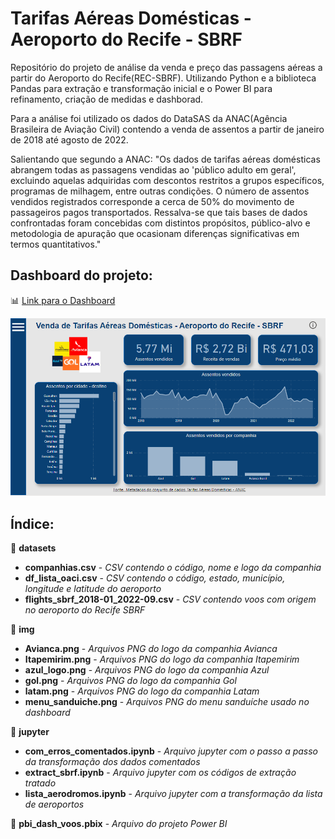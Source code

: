 # Tarifas Aéreas Domésticas - Aeroporto do Recife - SBRF
Repositório do projeto de análise da venda e preço das passagens aéreas a partir do Aeroporto do Recife(REC-SBRF). Utilizando Python e a biblioteca Pandas para extração e transformação inicial e o Power BI para refinamento, criação de medidas e dashborad.

Para a análise foi utilizado os dados do DataSAS da ANAC(Agência Brasileira de Aviação Civil) contendo a venda de assentos a partir de janeiro de 2018 até agosto de 2022.

Salientando que segundo a ANAC: "Os dados de tarifas aéreas domésticas abrangem todas as passagens vendidas ao 'público adulto em geral', excluindo aquelas adquiridas com descontos restritos a grupos específicos, programas de milhagem, entre outras condições. O número de assentos vendidos registrados corresponde a cerca de 50% do movimento de passageiros pagos transportados. Ressalva-se que tais bases de dados confrontadas foram concebidas com distintos propósitos, público-alvo e metodologia de apuração que ocasionam diferenças significativas em termos quantitativos."

## Dashboard do projeto:
:bar_chart: [Link para o Dashboard](https://app.powerbi.com/view?r=eyJrIjoiZmY4MDcyZjMtNzVhOC00ZjUzLWJlZDYtNWU0MThjODk0MDlhIiwidCI6IjBjMTUyNDhkLTFiYjMtNDE2Yi1hODJkLTUyOTgxZWUwMzc2NSJ9)

![Dashborad](https://github.com/pedrooliveirape/tarifas_aereas_domesticas-aeroporto_recife-sbrf/blob/5fc6709fccbbd69914d76e0e3ab0b0691bb61fab/img/dash_passagens_sbrf.png)

## Índice:

:file_folder: **datasets**
  - **companhias.csv** - *CSV contendo o código, nome e logo  da companhia*
  - **df_lista_oaci.csv** - *CSV contendo o código, estado, município, longitude e latitude do aeroporto*
  - **flights_sbrf_2018-01_2022-09.csv** - *CSV contendo voos com origem no aeroporto do Recife SBRF*
  
 :file_folder: **img**
- **Avianca.png** - *Arquivos PNG do logo da companhia Avianca*
- **Itapemirim.png** - *Arquivos PNG do logo da companhia Itapemirim*
- **azul_logo.png** - *Arquivos PNG do logo da companhia Azul*
- **gol.png** - *Arquivos PNG do logo da companhia Gol*
- **latam.png** - *Arquivos PNG do logo da companhia Latam*
- **menu_sanduiche.png** - *Arquivos PNG do menu sanduíche usado no dashboard*

 :file_folder: **jupyter**
 - **com_erros_comentados.ipynb** - *Arquivo jupyter com o passo a passo da transformação dos dados comentados*
 - **extract_sbrf.ipynb** - *Arquivo jupyter com os códigos de extração tratado*
 - **lista_aerodromos.ipynb** - *Arquivo jupyter com a transformação da lista de aeroportos*
  
:page_facing_up: **pbi_dash_voos.pbix** - *Arquivo do projeto Power BI*
